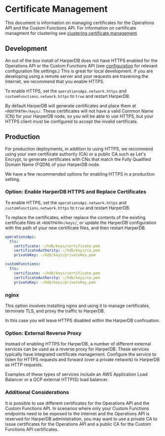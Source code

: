 # Certificate Management

This document is information on managing certificates for the Operations API and the Custom Functions API. For information on certificate managment for clustering see [clustering certificate management](../clustering/certificate-management.md).

## Development

An out of the box install of HarperDB does not have HTTPS enabled for the Operations API or the Custom Functions API (see [configuration](../configuration.md) for relevant configuration file settings.) This is great for local development. If you are developing using a remote server and your requests are traversing the Internet, we recommend that you enable HTTPS.

To enable HTTPS, set the `operationsApi.network.https` and `customFunctions.network.https` to `true` and restart HarperDB.

By default HarperDB will generate certificates and place them at `<ROOTPATH>/keys/`. These certificates will not have a valid Common Name (CN) for your HarperDB node, so you will be able to use HTTPS, but your HTTPS client must be configured to accept the invalid certificate.

## Production

For production deployments, in addition to using HTTPS, we recommend using your own certificate authority (CA) or a public CA such as Let's Encrypt, to generate certificates with CNs that match the Fully Qualified Domain Name (FQDN) of your HarperDB node.

We have a few recommended options for enabling HTTPS in a production setting.

### Option: Enable HarperDB HTTPS and Replace Certificates

To enable HTTPS, set the `operationsApi.network.https` and `customFunctions.network.https` to `true` and restart HarperDB.

To replace the certificates, either replace the contents of the existing certificate files at `<ROOTPATH>/keys/`, or update the HarperDB configuration with the path of your new certificate files, and then restart HarperDB.
~~~yaml
operationsApi:
  tls:
    certificate: ~/hdb/keys/certificate.pem
    certificateAuthority: ~/hdb/keys/ca.pem
    privateKey: ~/hdb/keys/privateKey.pem
~~~
~~~yaml
customFunctions:
  tls:
    certificate: ~/hdb/keys/certificate.pem
    certificateAuthority: ~/hdb/keys/ca.pem
    privateKey: ~/hdb/keys/privateKey.pem
~~~

### nginx

This option involves installing nginx and using it to manage certificates, terminate TLS, and proxy the traffic to HarperDB.

In this case you will leave HTTPS disabled within the HarperDB confiruation.

### Option: External Reverse Proxy

Instead of enabling HTTPS for HarperDB, a number of different external services can be used as a reverse proxy for HarperDB. These services typically have integrated certificate management. Configure the service to listen for HTTPS requests and forward (over a private network) to HarperDB as HTTP requests.

Examples of these types of services include an AWS Application Load Balancer or a GCP external HTTP(S) load balancer.

### Additional Considerations

It is possible to use different certificates for the Operations API and the Custom Functions API. In scenarios where only your Custom Functions endpoints need to be exposed to the Internet and the Operations API is reserved for HarperDB administration, you may want to use a private CA to issue certificates for the Operations API and a public CA for the Custom Functions API certificates.